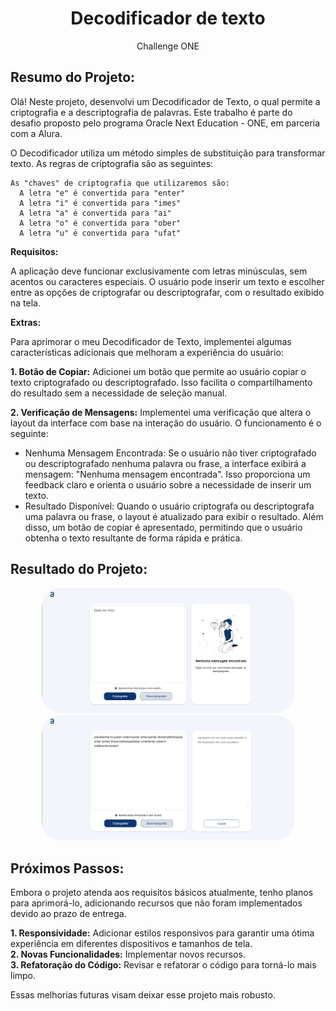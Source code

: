 <div align="center">

# Decodificador de texto
Challenge ONE

</div>

## Resumo do Projeto:

Olá! Neste projeto, desenvolvi um Decodificador de Texto, o qual permite a criptografia e a descriptografia de palavras. Este trabalho é parte do desafio proposto pelo programa Oracle Next Education - ONE, em parceria com a Alura.

O Decodificador utiliza um método simples de substituição para transformar texto. As regras de criptografia são as seguintes:

~~~
As "chaves" de criptografia que utilizaremos são:
  A letra "e" é convertida para "enter"
  A letra "i" é convertida para "imes"
  A letra "a" é convertida para "ai"
  A letra "o" é convertida para "ober"
  A letra "u" é convertida para "ufat"
~~~

**Requisitos:** 

A aplicação deve funcionar exclusivamente com letras minúsculas, sem acentos ou caracteres especiais. O usuário pode inserir um texto e escolher entre as opções de criptografar ou descriptografar, com o resultado exibido na tela.

**Extras:**  

Para aprimorar o meu Decodificador de Texto, implementei algumas características adicionais que melhoram a experiência do usuário:

**1. Botão de Copiar:**
Adicionei um botão que permite ao usuário copiar o texto criptografado ou descriptografado. Isso facilita o compartilhamento do resultado sem a necessidade de seleção manual.

**2. Verificação de Mensagens:**
Implementei uma verificação que altera o layout da interface com base na interação do usuário. O funcionamento é o seguinte:

+ Nenhuma Mensagem Encontrada: Se o usuário não tiver criptografado ou descriptografado nenhuma palavra ou frase, a interface exibirá a mensagem: "Nenhuma mensagem encontrada". Isso proporciona um feedback claro e orienta o usuário sobre a necessidade de inserir um texto.
+ Resultado Disponível: Quando o usuário criptografa ou descriptografa uma palavra ou frase, o layout é atualizado para exibir o resultado. Além disso, um botão de copiar é apresentado, permitindo que o usuário obtenha o texto resultante de forma rápida e prática.


## Resultado do Projeto:

<div align="center">

<img src="imagens/resultado1.png" width="80%" style="border-radius:30px;">

<img src="imagens/resultado2.png" width="80%" style="border-radius:30px;">

</div>

## Próximos Passos:

Embora o projeto atenda aos requisitos básicos atualmente, tenho planos para aprimorá-lo, adicionando recursos que não foram implementados devido ao prazo de entrega.

__1. Responsividade:__ Adicionar estilos responsivos para garantir uma ótima experiência em diferentes dispositivos e tamanhos de tela.
<br>__2. Novas Funcionalidades:__ Implementar novos recursos.
<br>__3. Refatoração do Código:__ Revisar e refatorar o código para torná-lo mais limpo.

Essas melhorias futuras visam deixar esse projeto mais robusto.
